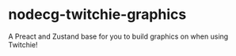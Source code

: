 # nodecg-twitchie-graphics

A Preact and Zustand base for you to build graphics on when using Twitchie!
